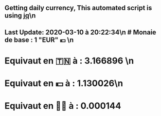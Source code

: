 ## Getting daily currency, This automated script is using [jq](https://stedolan.github.io/jq/)\n
## Last Update:  2020-03-10 à 20:22:34\n # Monaie de base : 1 "EUR" 💶 \n 
# Equivaut en 🇹🇳 à :  3.166896 \n 
# Equivaut en 💵 à : 1.130026\n 
# Equivaut en 🐱‍💻 à :  0.000144
